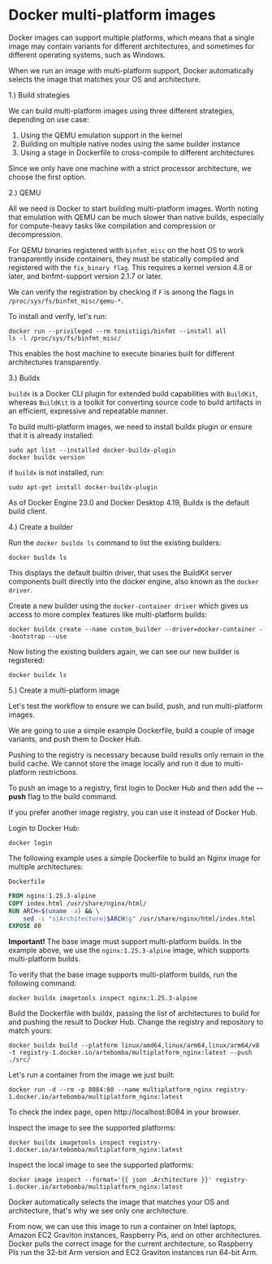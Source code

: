 # Docker multi-platform images

Docker images can support multiple platforms, which means that a single image may contain variants for different architectures, 
and sometimes for different operating systems, such as Windows.

When we run an image with multi-platform support, Docker automatically selects the image that matches your OS and architecture.

1.) Build strategies

We can build multi-platform images using three different strategies, depending on use case:

1. Using the QEMU emulation support in the kernel
2. Building on multiple native nodes using the same builder instance
3. Using a stage in Dockerfile to cross-compile to different architectures

Since we only have one machine with a strict processor architecture, we choose the first option.

2.) QEMU

All we need is Docker to start building multi-platform images.
Worth noting that emulation with QEMU can be much slower than native builds, 
especially for compute-heavy tasks like compilation and compression or decompression.

For QEMU binaries registered with ```binfmt_misc``` on the host OS to work transparently inside containers, they must be statically compiled and registered with the ```fix_binary flag```.
This requires a kernel version 4.8 or later, and binfmt-support version 2.1.7 or later.

We can verify the registration by checking if ```F``` is among the flags in ```/proc/sys/fs/binfmt_misc/qemu-*```.

To install and verify, let's run:

```shell
docker run --privileged --rm tonistiigi/binfmt --install all
ls -l /proc/sys/fs/binfmt_misc/
```
This enables the host machine to execute binaries built for different architectures transparently.

3.) Buildx

```buildx``` is a Docker CLI plugin for extended build capabilities with ```BuildKit```, 
whereas ```BuildKit``` is a toolkit for converting source code to build artifacts in an efficient, expressive and repeatable manner.

To build multi-platform images, we need to install buildx plugin or ensure that it is already installed:

```shell
sudo apt list --installed docker-buildx-plugin
docker buildx version
```

if ```buildx``` is not installed, run:

```shell
sudo apt-get install docker-buildx-plugin
```

As of Docker Engine 23.0 and Docker Desktop 4.19, Buildx is the default build client.

4.) Create a builder

Run the ```docker buildx ls``` command to list the existing builders:

```shell
docker buildx ls
```

This displays the default builtin driver, that uses the BuildKit server components built directly into the docker engine, also known as the ```docker driver```.

Create a new builder using the ```docker-container driver``` which gives us access to more complex features like multi-platform builds:

```shell
docker buildx create --name custom_builder --driver=docker-container --bootstrap --use
```

Now listing the existing builders again, we can see our new builder is registered:

```shell
docker buildx ls
```

5.) Create a multi-platform image 

Let's test the workflow to ensure we can build, push, and run multi-platform images.

We are going to use a simple example Dockerfile, build a couple of image variants, and push them to Docker Hub.

Pushing to the registry is necessary because build results only remain in the build cache. 
We cannot store the image locally and run it due to multi-platform restrictions.

To push an image to a registry, first login to Docker Hub and then add the **--push** flag to the build command.

If you prefer another image registry, you can use it instead of Docker Hub.

Login to Docker Hub:
```shell
docker login
```

The following example uses a simple Dockerfile to build an Nginx image for multiple architectures:

```Dockerfile```
```dockerfile
FROM nginx:1.25.3-alpine
COPY index.html /usr/share/nginx/html/
RUN ARCH=$(uname -a) && \
    sed -i "s|Architecture|$ARCH|g" /usr/share/nginx/html/index.html
EXPOSE 80
```

**Important!** The base image must support multi-platform builds. 
In the example above, we use the ```nginx:1.25.3-alpine``` image, which supports multi-platform builds.

To verify that the base image supports multi-platform builds, run the following command:

```shell
docker buildx imagetools inspect nginx:1.25.3-alpine
```

Build the Dockerfile with buildx, passing the list of architectures to build for and pushing the result to Docker Hub.
Change the registry and repository to match yours:

```shell
docker buildx build --platform linux/amd64,linux/arm64,linux/arm64/v8 -t registry-1.docker.io/artebomba/multiplatform_nginx:latest --push ./src/
```

Let's run a container from the image we just built:

```shell
docker run -d --rm -p 8084:80 --name multiplatform_nginx registry-1.docker.io/artebomba/multiplatform_nginx:latest
```
To check the index page, open http://localhost:8084 in your browser.

Inspect the image to see the supported platforms:

```shell
docker buildx imagetools inspect registry-1.docker.io/artebomba/multiplatform_nginx:latest
```

Inspect the local image to see the supported platforms:

```shell
docker image inspect --format='{{ json .Architecture }}' registry-1.docker.io/artebomba/multiplatform_nginx:latest
```

Docker automatically selects the image that matches your OS and architecture, that's why we see only one architecture.

From now, we can use this image to run a container on Intel laptops, Amazon EC2 Graviton instances, Raspberry Pis, 
and on other architectures. Docker pulls the correct image for the current architecture, 
so Raspberry PIs run the 32-bit Arm version and EC2 Graviton instances run 64-bit Arm.